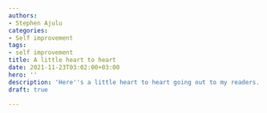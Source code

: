```yaml
---
authors:
- Stephen Ajulu
categories:
- Self improvement
tags:
- self improvement
title: A little heart to heart
date: 2021-11-23T03:02:00+03:00
hero: ''
description: 'Here''s a little heart to heart going out to my readers. '
draft: true

---
```

